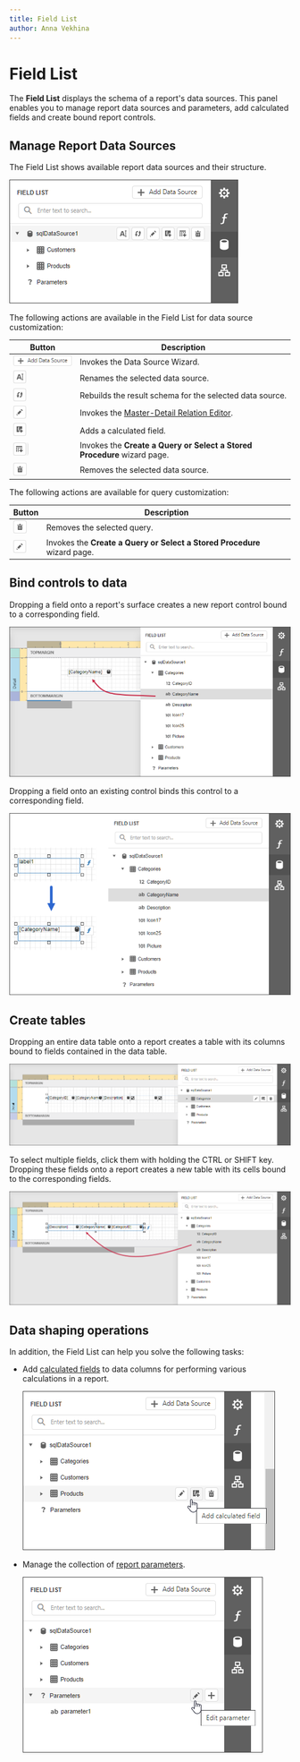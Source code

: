 ```yaml
---
title: Field List
author: Anna Vekhina
---
```


# Field List

The **Field List** displays the schema of a report's data sources. This panel enables you to manage report data sources and parameters, add calculated fields and create bound report controls.

## Manage Report Data Sources

The Field List shows available report data sources and their structure.

![](../../../../images/eurd-web-fieldlist-manage-data-source.png)

The following actions are available in the Field List for data source customization:

| Button | Description |
|---|---|
| ![](../../../../images/eurd-web-fieldlist-add-data-source-button.png) | Invokes the Data Source Wizard. |
| ![](../../../../images/eurd-web-fieldlist-data-source-rename.png) | Renames the selected data source. |
| ![](../../../../images/eurd-web-fieldlist-data-source-rebuild-result-schema.png) | Rebuilds the result schema for the selected data source. |
| ![](../../../../images/eurd-web-fieldlist-data-source-edit-relationships.png) | Invokes the [Master-Detail Relation Editor](../master-detail-relation-editor.md). |
| ![](../../../../images/eurd-web-fieldlist-data-source-add-calculated-field.png) | Adds a calculated field. |
| ![](../../../../images/eurd-web-fieldlist-data-source-add-query.png) | Invokes the **Create a Query or Select a Stored Procedure** wizard page. |
| ![](../../../../images/eurd-web-fieldlist-data-source-delete.png) | Removes the selected data source. |

The following actions are available for query customization:

| Button | Description |
|---|---|
| ![](../../../../images/eurd-web-fieldlist-data-source-delete.png) | Removes the selected query. |
| ![](../../../../images/eurd-web-fieldlist-data-source-edit-relationships.png) | Invokes the **Create a Query or Select a Stored Procedure** wizard page. |

## Bind controls to data

Dropping a field onto a report's surface creates a new report control bound to a corresponding field.

![](../../../../images/eurd-web-field-list-drop-fields.png)

Dropping a field onto an existing control binds this control to a corresponding field.

![](../../../../images/eurd-web-field-list-drop-field-to-control.png)

## Create tables

Dropping an entire data table onto a report creates a table with its columns bound to fields contained in the data table.

![](../../../../images/eurd-web-field-list-drop-table.png)

To select multiple fields, click them with holding the CTRL or SHIFT key. Dropping these fields onto a report creates a new table with its cells bound to the corresponding fields.

![](../../../../images/eurd-web-list-drop-multiple-fields.png)

## Data shaping operations

In addition, the Field List can help you solve the following tasks:

* Add [calculated fields](../../shape-report-data/use-calculated-fields/calculated-fields-overview.md) to data columns for performing various calculations in a report.
	
	![](../../../../images/eurd-web-add-calculated-field.png)
* Manage the collection of [report parameters](../../use-report-parameters.md).
	
	![](../../../../images/eurd-web-parameters-add-parameter-via-field-list.png)
